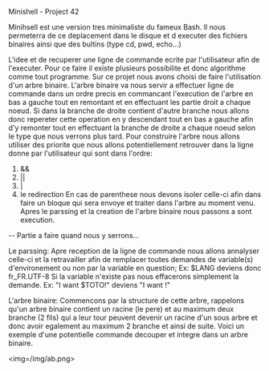 Minishell - Project 42

Minihsell est une version tres minimaliste du fameux Bash. Il nous permeterra de ce deplacement dans le disque et d executer des fichiers binaires ainsi que des bultins (type cd, pwd, echo...)

L'idee et de recuperer une ligne de commande ecrite par l'utilisateur afin de l'executer.
Pour ce faire il existe plusieurs possibilite et donc algorithme comme tout programme.
Sur ce projet nous avons choisi de faire l'utilisation d'un arbre binaire.
L'arbre binaire va nous servir a effectuer ligne de commande dans un ordre precis en commancant l'execution de l'arbre en bas a gauche tout en remontant et en effectuant les partie droit a chaque noeud. Si dans la branche de droite contient d'autre branche nous allons donc repereter cette operation en y descendant tout en bas a gauche afin d'y remonter tout en effectuant la branche de droite a chaque noeud selon le type que nous verrons plus tard.
Pour construire l'arbre nous allons utiliser des priorite que nous allons potentiellement retrouver dans la ligne donne par l'utilisateur qui sont dans l'ordre:
1. &&
2. ||
3. |
4. le redirection
En cas de parenthese nous devons isoler celle-ci afin dans faire un bloque qui sera envoye et traiter dans l'arbre au moment venu.
Apres le parssing et la creation de l'arbre binaire nous passons a sont execution.

-- Partie a faire quand nous y serrons...

Le parssing:
Apre reception de la ligne de commande nous allons annalyser celle-ci et la retravailler afin de remplacer toutes demandes de variable(s) d'environement ou non par la variable en question;
Ex: $LANG deviens donc fr_FR.UTF-8
Si la variable n'existe pas nous effacerons simplement la demande.
Ex: "I want $TOTO!" deviens "I want !"

L'arbre binaire:
Commencons par la structure de cette arbre, rappelons qu'un arbre binaire contient un racine (le pere) et au maximum deux branche (2 fils) qui a leur tour peuvent devenir un racine d'un sous arbre et donc avoir egalement au maximum 2 branche et ainsi de suite.
Voici un exemple d'une potentielle commande decouper et integre dans un arbre binaire.

<img=/img/ab.png>
